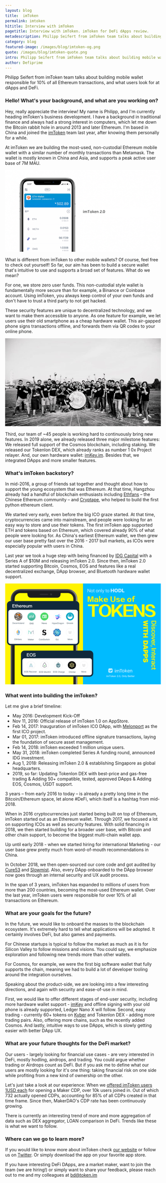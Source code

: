 ```yaml
---
layout: blog
title:  imToken
permalink: imtoken
h1title: Interview with imToken
pagetitle: Interview with imToken. imToken for DeFi dApps review.
metadescription: Philipp Seifert from imToken team talks about building mobile wallet responsible for 10% of all Ethereum transactions, and what users look for at dApps and DeFi.
category: blog
featured-image: /images/blog/imtoken-og.png
quote: /images/blog/imtoken-quote.png
intro: Philipp Seifert from imToken team talks about building mobile wallet, and what users look for at dApps and DeFi.
author: Defiprime
---
```

Philipp Seifert from imToken team talks about building mobile wallet responsible for 10% of all Ethereum transactions, and what users look for at dApps and DeFi.

### Hello! What's your background, and what are you working on?

Hey, really appreciate the interview! My name is Philipp, and I'm currently heading imToken's business development. I have a background in traditional finance and always had a strong interest in computers, which let me down the Bitcoin rabbit hole in around 2013 and later Ethereum. I'm based in China and joined the [imToken](https://token.im/) team last year, after knowing them personally for a while.

At imToken we are building the most-used, non-custodial Ethereum mobile wallet with a similar number of monthly transactions than Metamask. The wallet is mostly known in China and Asia, and supports a peak active user base of 7M MAU.

![](/images/blog/imtoken2.png)

What is different from imToken to other mobile wallets? Of course, feel free to check out yourself!
So far, our aim has been to build a secure wallet that's intuitive to use and supports a broad set of features. What do we mean?

For one, we store zero user funds. This non-custodial style wallet is fundamentally more secure than for example, a Binance or Coinbase account. Using imToken, you always keep control of your own funds and don't have to trust a third party to not get hacked.

These security features are unique to decentralized technology, and we want to make them accessible to anyone. As one feature for example, we let users use their old smartphone as a cheap hardware wallet. This air-gapped phone signs transactions offline, and forwards them via QR codes to your online phone.

![](/images/blog/imtoken1.jpg)

Third, our team of ~45 people is working hard to continuously bring new features. In 2019 alone, we already released three major milestone features: We released full support of the Cosmos blockchain, including staking. We released our Tokenlon DEX, which already ranks as number 1 0x Project relayer. And, our own hardware wallet: [imKey.im](https://imkey.im). Besides that, we integrated DApps and more smaller features.

### What's imToken backstory?

In mid-2016, a group of friends sat together and thought about how to support the young ecosystem that was Ethereum. At that time, Hangzhou already had a handful of blockchain enthusiasts including [Ethfans](https://ethfans.org/) – the Chinese Ethereum community – and [Cryptape](https://www.cryptape.com/), who helped to build the first python ethereum client.

We started very early, even before the big ICO graze started. At that time, cryptocurrencies came into mainstream, and people were looking for an easy way to store and use their tokens. The first imToken app supported ETH and tokens based on Ethereum, which covered already 90% of what people were looking for.
As China's earliest Ethereum wallet, we then grew our user base pretty fast over the 2016 - 2017 bull markets, as ICOs were especially popular with users in China.

Last year we took a huge step with being financed by [IDG Capital](https://www.idgcapital.com/) with a Series A of $10M and releasing imToken 2.0.
Since then, imToken 2.0 started supporting Bitcoin, Cosmos, EOS and features like a real decentralized exchange, DApp browser, and Bluetooth hardware wallet support.

![](/images/blog/imtoken3.png)

### What went into building the imToken?

Let me give a brief timeline:

- May 2016: Development Kick-Off
- Nov 11, 2016: Official release of imToken 1.0 on AppStore.
- Feb 14, 2017: Inauguration of imToken ICO DApp, with [Melonport](/melon-protocol) as the first ICO project.
- Mar 01, 2017: imToken introduced offline signature transactions, laying the foundation of secure asset management.
- Feb 14, 2018: imToken exceeded 1 million unique users.
- May 31, 2018: imToken completed Series A funding round, announced IDG investment.
- Aug 1, 2018: Releasing imToken 2.0 & establishing Singapore as global headquarters.
- 2019, so far: Updating Tokenlon DEX with best-price and gas-free trading & Adding 50+ compatible, tested, approved DApps & Adding EOS, Cosmos, USDT support.

3 years – from early 2016 to today – is already a pretty long time in the Bitcoin/Ethereum space, let alone #DeFi, which itself is a hashtag from mid-2018.

When in 2016 cryptocurrencies just started being built on top of Ethereum, imToken started out as an Ethereum wallet. Through 2017, we focused a lot on supporting ICOs as well as security features. With solid financing in 2018, we then started building for a broader user base, with Bitcoin and other chain support, to become the biggest multi-chain wallet app.

Up until early 2018 - when we started hiring for international Marketing - our user base grew pretty much from word-of-mouth recommendations in China.

In October 2018, we then open-sourced our core code and got audited by [Cure53](https://cure53.de/) and [Slowmist](https://medium.com/imtoken/imtoken-goes-open-source-for-tokencore-code-8097372e1e9a). Also, every DApp onboarded to the DApp browser now goes through an internal security and UX audit process.

In the span of 3 years, imToken has expanded to millions of users from more than 200 countries, becoming the most-used Ethereum wallet. Over the last year, imToken users were responsible for over 10% of all transactions on Ethereum.

### What are your goals for the future?

In the future, we would like to onboard the masses to the blockchain ecosystem. It's extremely hard to tell what applications will be adopted. It certainly involves DeFi, but also games and payments.

For Chinese startups is typical to follow the market as much as it is for Silicon Valley to follow missions and visions. You could say, we emphasize exploration and following new trends more than other wallets.

For Cosmos, for example, we were the first big software wallet that fully supports the chain, meaning we had to build a lot of developer tooling around the integration ourselves.

Speaking about the product-side, we are looking into a few interesting directions, and again with security and ease-of-use in mind.

First, we would like to offer different stages of end-user security, including more hardware wallet support - [imKey](https://imkey.im) and offline signing with your old phone is already supported, Ledger Nano X will follow.
Second, easy trading - currently 60+ tokens on [Kyber](/kyber-network) and Tokenlon DEX - adding more trading pairs. Also, offering more chains, such as the recently added Cosmos. And lastly, intuitive ways to use DApps, which is slowly getting easier with better DApp UX.

### What are your future thoughts for the DeFi market?

Our users - largely looking for financial use cases - are very interested in DeFi, mostly hodling, airdrops, and trading. You could argue whether trading or Airdrops count as DeFi. But if you ask me to define what our users are mostly looking for it's one thing: taking financial risk on one side while profiting from a new kind of ownership on the other.

Let's just take a look at our experience: When we [offered imToken users 1USD each](https://medium.com/imtoken/insight-introducing-12000-users-to-makerdao-cd86f0595568) for opening a Maker CDP, over 10k users joined in. Out of which 732 actually opened CDPs, accounting for 85% of all CDPs created in that time frame. Since then, MakerDAO's CDP rate has been continuously growing.

There is currently an interesting trend of more and more aggregation of data such as DEX aggregator, LOAN comparison in DeFi. Trends like these is what we want to follow.

### Where can we go to learn more?

If you would like to know more about imToken check [our website](https://token.im/) or follow us on [Twitter](https://twitter.com/imTokenOfficial). Or simply download the app on your favorite app store.

If you have interesting DeFi DApps, are a market maker, want to join the team (we are hiring!) or simply want to share your feedback, please reach out to me and my colleagues at bd@token.im
